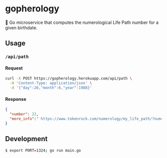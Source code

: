 # gopherology

🔮 Go microservice that computes the numerological Life Path number for a given birthdate.

## Usage

### `/api/path`

#### Request

```bash
curl -X POST https://gopherology.herokuapp.com/api/path \
  -H 'Content-Type: application/json' \
  -d '{"day":26,"month":6,"year":1988}'
```

#### Response

```json
{
  "number": 22,
  "more_info":" https://www.tokenrock.com/numerology/my_life_path/?num=22"
}
```

## Development

```bash
$ export PORT=1324; go run main.go
```
